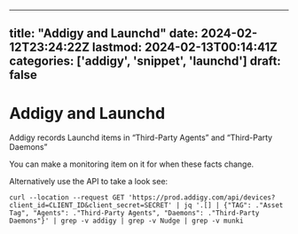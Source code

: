 
---
title: "Addigy and Launchd"
date: 2024-02-12T23:24:22Z
lastmod: 2024-02-13T00:14:41Z
categories: ['addigy', 'snippet', 'launchd']
draft: false
---


# Addigy and Launchd
Addigy records Launchd items in “Third-Party Agents” and “Third-Party Daemons”

You can make a monitoring item on it for when these facts change.

Alternatively use the API to take a look see:

```
curl --location --request GET 'https://prod.addigy.com/api/devices?client_id=CLIENT_ID&client_secret=SECRET' | jq '.[] | {"TAG": ."Asset Tag", "Agents": ."Third-Party Agents", "Daemons": ."Third-Party Daemons"}' | grep -v addigy | grep -v Nudge | grep -v munki
```

<!-- #addigy #snippet #launchd #public -->

<!-- {BearID:62F85941-08DA-4B7C-B234-4D3D20AA125B} -->
